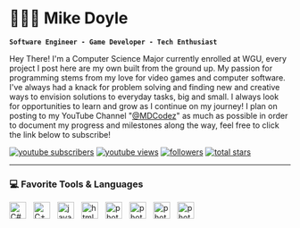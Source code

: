 <span font-family="inter">
         
#  🚶🏼‍♂️ Mike Doyle
**`Software Engineer - Game Developer - Tech Enthusiast`**

Hey There! I'm a Computer Science Major currently enrolled at WGU, every project I post here are my own built from the ground up. 
My passion for programming stems from my love for video games and computer software. I've always had a knack for problem solving and finding
new and creative ways to envision solutions to everyday tasks, big and small. I always look for opportunities to learn and grow as I continue on my journey!
I plan on posting to my YouTube Channel "[@MDCodez][youtube]" as much as possible in order to document my progress and milestones along the way, feel free to 
click the link below to subscribe! 

<p>
         <a href="https://www.youtube.com/@MDCodez?sub_confirmation=1">
         <img alt="youtube subscribers" title="Subscribe to my YouTube channel" src="https://custom-icon-badges.demolab.com/youtube/channel/subscribers/UCA2w3P2etSCbKrvB9xqzX-A?color=%23E05D44&label=SUBSCRIBE&logo=video&logoColor=white&style=for-the-badge&labelColor=CE4630"/></a> 
<a href="https://www.youtube.com/@MDCodez">
         <img alt="youtube views" title="YouTube views" src="https://custom-icon-badges.demolab.com/youtube/channel/views/UCA2w3P2etSCbKrvB9xqzX-A?color=%23E1AD0E&logo=eye&logoColor=white&style=for-the-badge&labelColor=C79600"/></a> 
      <a href="https://github.com/mike-doyle?tab=followers">
         <img alt="followers" title="Follow me on Github" src="https://custom-icon-badges.demolab.com/github/followers/mike-doyle?color=236ad3&labelColor=1155ba&style=for-the-badge&logo=person-add&label=Follow&logoColor=white"/></a>
      <a href="https://github.com/mike-doyle?tab=repositories&sort=stargazers">
         <img alt="total stars" title="Total stars on GitHub" src="https://custom-icon-badges.demolab.com/github/stars/mike-doyle?color=55960c&style=for-the-badge&labelColor=488207&logo=star"/></a>
</p>

---

### 💻 Favorite Tools & Languages 

<img align="left" alt="C#" width="30px" style="padding-right:10px;" src="https://cdn.jsdelivr.net/gh/devicons/devicon@latest/icons/csharp/csharp-original.svg" />
<img align="left" alt="C++" width="30px" style="padding-right:10px;" src="https://cdn.jsdelivr.net/gh/devicons/devicon@latest/icons/cplusplus/cplusplus-original.svg" />
<img align="left" alt="javascript" width="30px" style="padding-right:10px;" src="https://cdn.jsdelivr.net/gh/devicons/devicon@latest/icons/javascript/javascript-original.svg" />
<img align="left" alt="html5" width="30px" style="padding-right:10px;" src="https://cdn.jsdelivr.net/gh/devicons/devicon@latest/icons/html5/html5-original.svg" />
<img align="left" alt="photoshop" width="30px" style="padding-right:10px;" src="https://cdn.jsdelivr.net/gh/devicons/devicon@latest/icons/photoshop/photoshop-original.svg" />
<img align="left" alt="photoshop" width="30px" style="padding-right:10px;" src="https://cdn.jsdelivr.net/gh/devicons/devicon@latest/icons/premierepro/premierepro-original.svg" />
<img align="left" alt="photoshop" width="30px" style="padding-right:10px;" src="https://cdn.jsdelivr.net/gh/devicons/devicon@latest/icons/unity/unity-original.svg" />
<img align="left" alt="photoshop" width="30px" style="padding-right:10px;" src="https://cdn.jsdelivr.net/gh/devicons/devicon@latest/icons/rider/rider-original.svg" />
<br />

#


  [youtube]: https://www.youtube.com/@MDCodez

</span>


